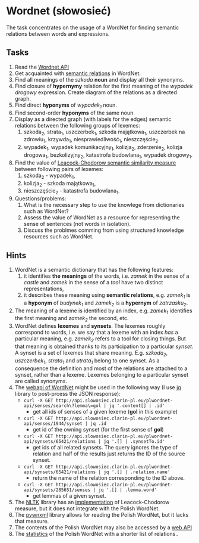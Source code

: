 # Wordnet (słowosieć)

The task concentrates on the usage of a WordNet for finding semantic relations between words and expressions.

## Tasks

1. Read the [Wordnet API](http://api.slowosiec.clarin-pl.eu/docs/index.html)
1. Get acquainted with [semantic relations](http://nlp.pwr.wroc.pl/narzedzia-i-zasoby/narzedzia/disaster/25-wiedza/81-relacje-w-slowosieci) in WordNet.
1. Find all meanings of the _szkoda_ **noun** and display all their synonyms.
1. Find closure of **hypernymy** relation for the first meaning of the _wypadek drogowy_ expression.
   Create diagram of the relations as a directed graph.
1. Find direct **hyponyms** of _wypadek<sub>1</sub>_ noun.
1. Find second-order **hyponyms** of the same noun.
1. Display as a directed graph (with labels for the edges) semantic relations between the following groups of lexemes:
   1. szkoda<sub>2</sub>, strata<sub>1</sub>, uszczerbek<sub>1</sub>, szkoda majątkowa<sub>1</sub>, 
      uszczerbek na zdrowiu<sub>1</sub>, krzywda<sub>1</sub>, niesprawiedliwość<sub>1</sub>, nieszczęście<sub>2</sub>.
   1. wypadek<sub>1</sub>, wypadek komunikacyjny<sub>1</sub>, kolizja<sub>2</sub>, zderzenie<sub>2</sub>,
      kolizja drogowa<sub>1</sub>, bezkolizyjny<sub>2</sub>, katastrofa budowlana<sub>1</sub>, wypadek
      drogowy<sub>1</sub>.
1. Find the value of [Leacock-Chodorow semantic similarity measure](ftp://www-vhost.cs.toronto.edu/public_html/public_html/pub/gh/Budanitsky+Hirst-2001.pdf)
   between following pairs of lexemes:
   1. szkoda<sub>2</sub> - wypadek<sub>1</sub>,
   1. kolizja<sub>2</sub> - szkoda majątkowa<sub>1</sub>,
   1. nieszczęście<sub>2</sub> - katastrofa budowlana<sub>1</sub>.
1. Questions/problems:
   1. What is the necessary step to use the knowlege from dictionaries such as WordNet?
   1. Assess the value of WordNet as a resource for representing the sense of sentences (not words in isolation).
   1. Discuss the problmes comming from using structured knowledge resources such as WordNet.


## Hints

1. WordNet is a semantic dictionary that has the following features:
   1. it identifies **the meanings** of the words, i.e. _zamek_ in the sense of a _castle_ and _zamek_ in the sense of a  _tool_ have two distinct representations,
   1. it describes these meaning using **semantic relations**, e.g. _zamek<sub>1</sub>_ is a **hyponym** of
      _budynek<sub>1</sub>_ and _zamek<sub>2</sub>_ is a **hypernym** of _zatrzasku<sub>2</sub>_.
1. The meaning of a lexeme is identified by an index, e.g. _zamek<sub>1</sub>_ identifies the first meaning and
   _zamek<sub>2</sub>_ the second, etc.
1. WordNet defines **lexemes** and **synsets**. The lexemes roughly correspond to words, i.e. we say that a lexeme with
   an index _has_ a particular meaning, e.g.  _zamek<sub>2</sub>_  refers to a tool for closing things.
   But that meaning is obtained thanks to its participation to a particular _synset_. A synset is a set of lexemes that
   share meaning. E.g. _szkoda<sub>2</sub>_, _uszczerbek<sub>1</sub>_, _strata<sub>1</sub>_ and _utrata<sub>1</sub>_
   belong to one synset. As a consequence the definition and most of the relations are attached to a synset, rather than
   a lexeme. Lexemes belonging to a particular synset are called synonyms.
1. The [webapi of WordNet](http://api.slowosiec.clarin-pl.eu/docs/index.html) might be used in the following way (I use
   [jq](https://www.npmjs.com/package/node-jq) library to post-prcess the JSON response):
   * `curl -X GET http://api.slowosiec.clarin-pl.eu/plwordnet-api/senses/search\?lemma\=gol | jq '.content[] | .id'` 
     - get all ids of senses of a given lexeme (**gol** in this example)
   * `curl -X GET http://api.slowosiec.clarin-pl.eu/plwordnet-api/senses/1944/synset | jq .id` 
     - get id of the owning synset (for the first sense of **gol**)
   * `curl -X GET http://api.slowosiec.clarin-pl.eu/plwordnet-api/synsets/65421/relations | jq '.[] | .synsetTo.id'` 
     - get ids of all related synsets. 
     The query ignores the type of relation and half of the results just returns the ID of the source synset.
   * `curl -X GET http://api.slowosiec.clarin-pl.eu/plwordnet-api/synsets/65421/relations | jq '.[] | .relation.name'` 
     - return the name of the relation corresponding to the ID above.
   * `curl -X GET http://api.slowosiec.clarin-pl.eu/plwordnet-api/synsets/285651/senses | jq '.[] | .lemma.word'` 
     - get lemmas of a given synset.
1. The [NLTK](https://www.nltk.org/) library has an [implementation](http://www.nltk.org/howto/wordnet.html) of Leacock-Chodorow measure, 
   but it does not integrate with the Polish WordNet.
1. The [pywnxml](https://github.com/ppke-nlpg/pywnxml) library allows for reading the Polish WordNet, but it lacks that
   measure.
1. The contents of the Polish WordNet may also be accessed by a [web API](http://api.slowosiec.clarin-pl.eu/docs/index.html)
1. The [statistics](http://plwordnet.pwr.wroc.pl/wordnet/stats) of the Polish WordNet with a shorter list of relations..
